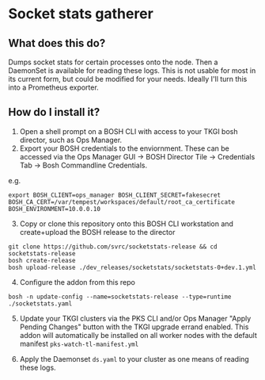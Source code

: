 # Socket stats gatherer

## What does this do?

Dumps socket stats for certain processes  onto the node.  Then a DaemonSet is available for reading these logs.    This is not usable for most in its current form, but could be modified for your needs.    Ideally I'll turn this into a Prometheus exporter.

## How do I install it?

1. Open a shell prompt on a BOSH CLI with access to your TKGI bosh director, such as Ops Manager.
2. Export your BOSH credentials to the enviornment.  These can be accessed via the Ops Manager GUI -> BOSH Director Tile -> Credentials Tab -> Bosh Commandline Credentials.    

e.g.
```
export BOSH_CLIENT=ops_manager BOSH_CLIENT_SECRET=fakesecret BOSH_CA_CERT=/var/tempest/workspaces/default/root_ca_certificate  BOSH_ENVIRONMENT=10.0.0.10
```
3. Copy or clone this repository onto this BOSH CLI workstation and create+upload the BOSH release to the director

```
git clone https://github.com/svrc/socketstats-release && cd socketstats-release
bosh create-release
bosh upload-release ./dev_releases/socketstats/socketstats-0+dev.1.yml 

```
4. Configure the addon from this repo
```
bosh -n update-config --name=socketstats-release --type=runtime ./socketstats.yaml
```
5. Update your TKGI clusters via the PKS CLI and/or Ops Manager "Apply Pending Changes" button with the TKGI upgrade errand enabled.  This addon will automatically be installed on all worker nodes with the default manifest `pks-watch-tl-manifest.yml`

6. Apply the Daemonset `ds.yaml` to your cluster as one means of reading these logs.

